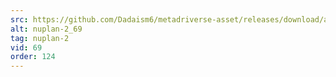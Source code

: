 ```yaml
---
src: https://github.com/Dadaism6/metadriverse-asset/releases/download/assetsv1.0.2/nuplan-2_69.mp4
alt: nuplan-2_69
tag: nuplan-2
vid: 69
order: 124
---
```

